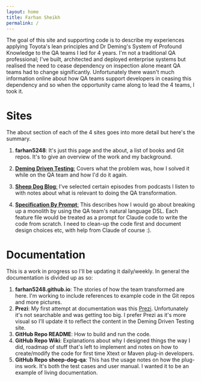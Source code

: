 ```yaml
---
layout: home
title: Farhan Sheikh
permalink: /
---
```


The goal of this site and supporting code is to describe my experiences applying Toyota's lean principles and Dr Deming's System of Profound Knowledge to the QA teams I led for 4 years. 
I'm not a traditional QA professional; I've built, architected and deployed enterprise systems but realised the need to cease dependency on inspection alone meant QA teams had to change significantly.
Unfortunately there wasn't much information online about how QA teams support developers in ceasing this dependency and so when the opportunity came along to lead the 4 teams, I took it.

# Sites

The about section of each of the 4 sites goes into more detail but here's the summary.

1. **farhan5248**: It's just this page and the about, a list of books and Git repos. It's to give an overview of the work and my background.

2. [**Deming Driven Testing**:](demingdriventesting) Covers what the problem was, how I solved it while on the QA team and how I'd do it again.

3. [**Sheep Dog Blog**:](sheepdogblog) I've selected certain episodes from podcasts I listen to with notes about what is relevant to doing the QA transformation.

4. [**Specification By Prompt**:](specificationbyprompt) This describes how I would go about breaking up a monolith by using the QA team's natural language DSL. 
Each feature file would be treated as a prompt for Claude code to write the code from scratch. I need to clean-up the code first and document design choices etc, with help from Claude of course :).

# Documentation

This is a work in progress so I'll be updating it daily/weekly. In general the documentation is divided up as so:
1. **farhan5248.github.io**: The stories of how the team transformed are here. I'm working to include references to example code in the Git repos and more pictures.
2. **Prezi**: My first attempt at documentation was this [Prezi](https://prezi.com/view/yNpSiGMbioX8lNp5tS2q/). Unfortunately it's not searchable and was getting too big. I prefer Prezi as it's more visual so I'll update it to reflect the content in the Deming Driven Testing site. 
3. **GitHub Repo README**: How to build and run the code.
4. **GitHub Repo Wiki**: Explanations about why I designed things the way I did, roadmap of stuff that's left to implement and notes on how to create/modify the code for first time Xtext or Maven plug-in developers.
5. **GitHub Repo sheep-dog-qa**: This has the usage notes on how the plug-ins work. It's both the test cases and user manual. I wanted it to be an example of living documentation.

